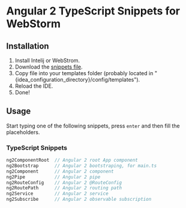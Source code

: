 # Angular 2 TypeScript Snippets for WebStorm

## Installation
1. Install Intelij or WebStrom.
2. Download the <a href="https://github.com/nitayneeman/webstorm-angular2-snippets/blob/master/snippets/angular2-snippets.xml">snippets file</a>.
3. Copy file into your templates folder (probably located in "{idea_configuration_directory}/config/templates").
4. Reload the IDE.
5. Done!

## Usage
Start typing one of the following snippets, press `enter` and then fill the placeholders.

### TypeScript Snippets
```typescript
ng2ComponentRoot  // Angular 2 root App component
ng2Bootstrap      // Angular 2 bootstraping, for main.ts
ng2Component      // Angular 2 component
ng2Pipe           // Angular 2 pipe
ng2RouteConfig    // Angular 2 @RouteConfig
ng2RoutePath      // Angular 2 routing path
ng2Service        // Angular 2 service
ng2Subscribe      // Angular 2 observable subscription
```

